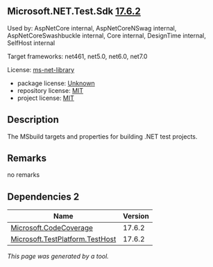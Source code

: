 Microsoft.NET.Test.Sdk [17.6.2](https://www.nuget.org/packages/Microsoft.NET.Test.Sdk/17.6.2)
--------------------

Used by: AspNetCore internal, AspNetCoreNSwag internal, AspNetCoreSwashbuckle internal, Core internal, DesignTime internal, SelfHost internal

Target frameworks: net461, net5.0, net6.0, net7.0

License: [ms-net-library](../../../../licenses/ms-net-library) 

- package license: [Unknown]() 
- repository license: [MIT](https://github.com/microsoft/vstest) 
- project license: [MIT](https://github.com/microsoft/vstest/) 

Description
-----------
The MSbuild targets and properties for building .NET test projects.

Remarks
-----------
no remarks


Dependencies 2
-----------

|Name|Version|
|----------|:----|
|[Microsoft.CodeCoverage](../../../../packages/nuget.org/microsoft.codecoverage/17.6.2)|17.6.2|
|[Microsoft.TestPlatform.TestHost](../../../../packages/nuget.org/microsoft.testplatform.testhost/17.6.2)|17.6.2|

*This page was generated by a tool.*